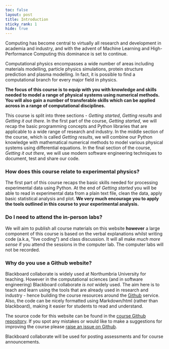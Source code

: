 ```yaml
---
toc: false
layout: post
title: Introduction
sticky_rank: 1
hide: true
---
```


Computing has become central to virtually all research and development in academia and industry, 
and with the advent of Machine Learning and High-Performance Computing this dominance is set to continue.

Computational physics encompasses a wide number of areas including materials modelling, particle physics simulations, protein structure prediction and plasma modelling. In fact, it is possible to find a computational branch for every major field in physics.

**The focus of this course is to equip with you with knowledge and skills needed to model a range of physical systems using numerical methods. You will also gain a number of transferable skills which can be applied across in a range of computational disciplines.**

This course is split into three sections - *Getting started*, *Getting results* and *Getting it out there*.
In the first part of the course, *Getting started*, we will recap the basic programming concepts and Python libraries that are applicable to a wide range of research and industry. In the middle section of the course, which is called *Getting results*, we will combine our Python knowledge with mathematical numerical methods to model various physical systems using differential equations. In the final section of the course, *Getting it out there*, we will use modern software engineering techniques to document, test and share our code.

### How does this course relate to experimental physics?

The first part of this course recaps the basic skills needed for processing experimental data using Python. At the end of *Getting started* you will be able to read in experimental data from a plain text file, clean the data, apply basic statistical analysis and plot. **We very much encourage you to apply the tools outlined in this course to your experimental analysis.**

### Do I need to attend the in-person labs?

We will aim to publish all course materials on this website **however** a large component of this course is based on the verbal explanations whilst writing code (a.k.a, "live coding") and class discussion. It will all make *much more sense* if you attend the sessions in the computer lab. The computer labs will not be recorded.

### Why do you use a Github website?

Blackboard collaborate is widely used at Northumbria University for teaching. However in the computational sciences (and in software engineering) Blackboard collaborate *is not* widely used. The aim here is to teach and learn using the tools that are already used in research and industry - hence building the course resources around the [Github](https://github.com) service. Also, the code can be nicely formatted using Markdown/html (rather than blackboard), making it easier for students to read and understand.

The source code for this website can be found in the [course Github repository](https://github.com/nu-cem/CompPhys).
If you spot any mistakes or would like to make a suggestions for improving the course please [raise an issue on Github](https://github.com/nu-cem/CompPhys/issues).

Blackboard collaborate will be used for posting assessments and for course announcements.

